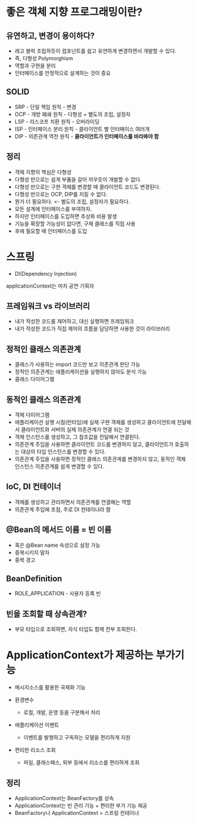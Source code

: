 # 좋은 객체 지향 프로그래밍이란?
## 유연하고, 변경이 용이하다?
+ 레고 블럭 조립하듯이 컴포넌트를 쉽고 유연하게 변경하면서 개발할 수 있다.
+ 즉, 다형성 Polymorghism
+ 역할과 구현을 분리
+ 인터페이스를 안정적으로 설계하는 것이 중요

## SOLID
+ SRP - 단일 책임 원칙 - 변경
+ OCP - 개방 폐쇄 원칙 - 다형성 + 별도의 조립, 설정자
+ LSP - 리스코프 치환 원칙 - 오버라이딩
+ ISP - 인터페이스 분리 원칙 - 클라이언트 별 인터페이스 여러개
+ DIP - 의존관계 역전 원칙 - **클라이언트가 인터페이스를 바라봐야 함**

## 정리
+ 객체 지향의 핵심은 다형성
+ 다형성 만으로는 쉽게 부품을 갈아 끼우듯이 개발할 수 없다.
+ 다형성 만으로는 구현 객체를 변경할 때 클라이언트 코드도 변경된다.
+ 다형성 만으로는 OCP, DIP를 지킬 수 없다.
+ 뭔가 더 필요하다. <- 별도의 조립, 설정자가 필요하다.
+ 모든 설계에 인터페이스를 부여하자.
+ 하지만 인터페이스를 도입하면 추상화 비용 발생
+ 기능을 확장할 가능성이 없다면, 구체 클래스를 직접 사용
+ 후에 필요할 때 인터페이스를 도입
# 스프링
+ DI(Dependency Injection)

applicationContext는 마치 공연 기획자

## 프레임워크 vs 라이브러리 
+ 내가 작성한 코드를 제어하고, 대신 실행하면 프레임워크
+ 내가 작성한 코드가 직접 제어의 흐름을 담당하면 사용한 것이 라이브러리


## 정적인 클래스 의존관계
+ 클래스가 사용하는 import 코드만 보고 의존관계 판단 가능
+ 정적인 의존관계는 애플리케이션을 실행하지 않아도 분석 가능
+ 클래스 다이어그램

## 동적인 클래스 의존관계
+ 객체 다이어그램
+ 애플리케이션 실행 시점(런타임)에 실제 구현 객체를 생성하고 클라이언트에 전달해서 클라이언트와 서버의 실제 의존관계가 연결 되는 것
+ 객체 인스턴스를 생성하고, 그 참조값을 전달해서 연결된다.
+ 의존관계 주입을 사용하면 클라이언트 코드를 변경하지 않고, 클라이언트가 호출하는 대상의 타입 인스턴스를 변경할 수 있다.
+ 의존관계 주입을 사용하면 정적인 클래스 의존관계를 변경하지 않고, 동적인 객체 인스턴스 의존관계를 쉽게 변경할 수 있다.

## IoC, DI 컨테이너
+ 객체를 생성하고 관리하면서 의존관계를 연결해는 역할
+ 의존관계 주입에 초점, 주로 DI 컨테이너라 함


## @Bean의 메서드 이름 = 빈 이름
+ 혹은 @Bean name 속성으로 설정 가능 
+ 중복시키지 말자
+ 중복 경고

## BeanDefinition
+ ROLE_APPLICATION - 사용자 등록 빈

## 빈을 조회할 때 상속관계?
+ 부모 타입으로 조회하면, 자식 타입도 함께 전부 조회한다.

# ApplicationContext가 제공하는 부가기능
+ 메시지소스를 활용한 국제화 기능
+ 환경변수
    + 로컬, 개발, 운영 등을 구분해서 처리

+ 애플리케이션 이벤트
    + 이벤트를 발행하고 구독하는 모델을 편리하게 지원
+ 편리한 리소스 조회
    + 파일, 클래스패스, 외부 등에서 리소스를 편리하게 조회

## 정리
+ ApplicationContext는 BeanFactory를 상속
+ ApplicationContext는 빈 관리 기능 + 편리한 부가 기능 제공
+ BeanFactory나 ApplicationContext = 스프링 컨테이너